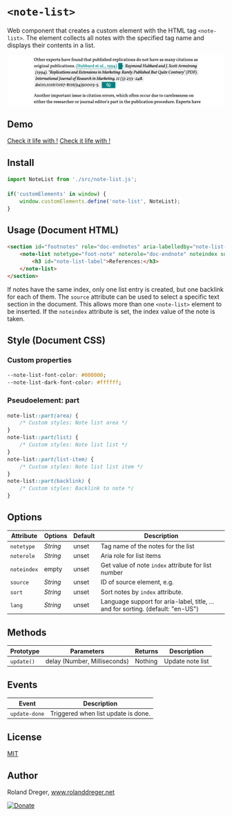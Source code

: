 # `<note-list>`

Web component that creates a custom element with the HTML tag `<note-list>`. The element collects all notes with the specified tag name and displays their contents in a list.

<img src="https://github.com/RolandDreger/web-components/raw/master/inline-note/inline-note_web_component.png" title="Inline note web component" alt="Screenshot inline-note web component">


## Demo

[Check it life with <foot-note>!](https://rolanddreger.github.io/web-component-demo/foot-note/) 
[Check it life with <inline-note>!](https://rolanddreger.github.io/web-component-demo/inline-note/) 


## Install

```javascript
import NoteList from './src/note-list.js';

if('customElements' in window) {
	window.customElements.define('note-list', NoteList);
}
```


## Usage (Document HTML)
```html
<section id="footnotes" role="doc-endnotes" aria-labelledby="note-list-label">
	<note-list notetype="foot-note" noterole="doc-endnote" noteindex source="target">
		<h3 id="note-list-label">References:</h3>
	</note-list>
</section>
```

If notes have the same index, only one list entry is created, but one backlink for each of them. The `source` attribute can be used to select a specific text section in the document. This allows more than one `<note-list>` element to be inserted. If the `noteindex` attribute is set, the index value of the note is taken.


## Style (Document CSS)
### Custom properties
```css
--note-list-font-color: #000000;
--note-list-dark-font-color: #ffffff;
```

### Pseudoelement: part
```css
note-list::part(area) {			
	/* Custom styles: Note list area */
}
note-list::part(list) {			
	/* Custom styles: Note list list */
}
note-list::part(list-item) {			
	/* Custom styles: Note list list item */
}
note-list::part(backlink) {			
	/* Custom styles: Backlink to note */
}
```


## Options

| Attribute   | Options  | Default | Description                                                                     | 
| ----------- | -------- | ------- | ------------------------------------------------------------------------------- |  
| `notetype`  | *String* | unset   | Tag name of the notes for the list                                              |
| `noterole`  | *String* | unset   | Aria role for list items                                                        |
| `noteindex` | empty    | unset   | Get value of note `index` attribute for list number                             |
| `source`    | *String* | unset   | ID of source element, e.g. <section id="target">                                |
| `sort`      | *String* | unset   | Sort notes by `index` attribute.                                                |
| `lang`      | *String* | unset   | Language support for aria-label, title, ... and for sorting. (default: "en-US") |


## Methods

| Prototype    | Parameters                   | Returns | Description       | 
| ------------ | ---------------------------- | ------- | ----------------- | 
| `update() `  | delay (Number, Milliseconds) | Nothing | Update note list  | 


## Events

| Event         | Description                         | 
| ------------- | ----------------------------------- | 
| `update-done` | Triggered when list update is done. | 



## License

[MIT](https://github.com/RolandDreger/web-components/blob/master/MIT-LICENSE.md)


## Author

Roland Dreger, www.rolanddreger.net

[![Donate](https://img.shields.io/badge/Donate-PayPal-green.svg)](https://www.paypal.com/cgi-bin/webscr?cmd=_donations&business=roland%2edreger%40a1%2enet&lc=AT&item_name=Roland%20Dreger%20%2f%20Donation%20for%20script%20development%20Kirby-Data-Importer&currency_code=EUR&bn=PP%2dDonationsBF%3abtn_donateCC_LG%2egif%3aNonHosted)
